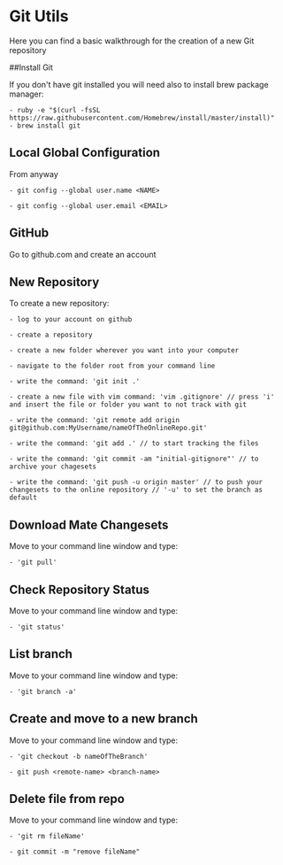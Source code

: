 # Git Utils

Here you can find a basic walkthrough for the creation of a new Git repository

##Install Git

If you don't have git installed you will need also to install brew package manager:

    - ruby -e "$(curl -fsSL https://raw.githubusercontent.com/Homebrew/install/master/install)"
    - brew install git

## Local Global Configuration

From anyway

    - git config --global user.name <NAME>

    - git config --global user.email <EMAIL>

## GitHub

Go to github.com and create an account

## New Repository

To create a new repository:

    - log to your account on github

    - create a repository

    - create a new folder wherever you want into your computer

    - navigate to the folder root from your command line

    - write the command: 'git init .'

    - create a new file with vim command: 'vim .gitignore' // press 'i' and insert the file or folder you want to not track with git

    - write the command: 'git remote add origin git@github.com:MyUsername/nameOfTheOnlineRepo.git'

    - write the command: 'git add .' // to start tracking the files

    - write the command: 'git commit -am "initial-gitignore"' // to archive your chagesets

    - write the command: 'git push -u origin master' // to push your changesets to the online repository // '-u' to set the branch as default

## Download Mate Changesets

Move to your command line window and type:

    - 'git pull'

## Check Repository Status

Move to your command line window and type:

    - 'git status'

## List branch

Move to your command line window and type:

    - 'git branch -a'

## Create and move to a new branch

Move to your command line window and type:

    - 'git checkout -b nameOfTheBranch'

    - git push <remote-name> <branch-name>

## Delete file from repo  

Move to your command line window and type:

    - 'git rm fileName'

    - git commit -m "remove fileName"
